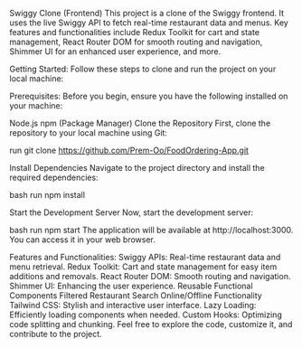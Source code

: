 Swiggy Clone (Frontend)
This project is a clone of the Swiggy frontend. It uses the live Swiggy API to fetch real-time restaurant data and menus. Key features and functionalities include Redux Toolkit for cart and state management, React Router DOM for smooth routing and navigation, Shimmer UI for an enhanced user experience, and more.

Getting Started:
Follow these steps to clone and run the project on your local machine:

Prerequisites:
Before you begin, ensure you have the following installed on your machine:

Node.js
npm (Package Manager) 
Clone the Repository
First, clone the repository to your local machine using Git:

run 
git clone https://github.com/Prem-Oo/FoodOrdering-App.git


Install Dependencies
Navigate to the project directory and install the required dependencies:

bash
run
npm install

Start the Development Server
Now, start the development server:

bash
run
npm start
The application will be available at http://localhost:3000. You can access it in your web browser.

Features and Functionalities:
Swiggy APIs: Real-time restaurant data and menu retrieval.
Redux Toolkit: Cart and state management for easy item additions and removals.
React Router DOM: Smooth routing and navigation.
Shimmer UI: Enhancing the user experience.
Reusable Functional Components
Filtered Restaurant Search
Online/Offline Functionality
Tailwind CSS: Stylish and interactive user interface.
Lazy Loading: Efficiently loading components when needed.
Custom Hooks: Optimizing code splitting and chunking.
Feel free to explore the code, customize it, and contribute to the project.

